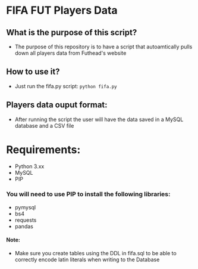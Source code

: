 # FIFA FUT Players Data
## What is the purpose of this script?
- The purpose of this repository is to have a script that autoamtically pulls down all players data from Futhead's website
## How to use it?
- Just run the fifa.py script:
`python fifa.py`
## Players data ouput format:
- After running the script the user will have the data saved in a MySQL database and a CSV file
# Requirements:
- Python 3.xx
- MySQL
- PIP
### You will need to use PIP to install the following libraries:
- pymysql
- bs4
- requests
- pandas
#### Note:
- Make sure you create tables using the DDL in fifa.sql to be able to correctly encode latin literals when writing to the Database